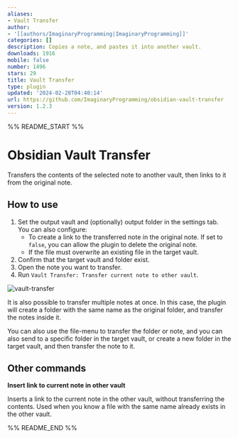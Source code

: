 ```yaml
---
aliases:
- Vault Transfer
author:
- '[[authors/ImaginaryProgramming|ImaginaryProgramming]]'
categories: []
description: Copies a note, and pastes it into another vault.
downloads: 1916
mobile: false
number: 1496
stars: 29
title: Vault Transfer
type: plugin
updated: '2024-02-28T04:40:14'
url: https://github.com/ImaginaryProgramming/obsidian-vault-transfer
version: 1.2.3
---
```


%% README_START %%

# Obsidian Vault Transfer

Transfers the contents of the selected note to another vault, then links to it from the original note.

## How to use

1. Set the output vault and (optionally) output folder in the settings tab. You can also configure:
    - To create a link to the transferred note in the original note. If set to `false`, you can allow the plugin to delete the original note.
    - If the file must overwrite an existing file in the target vault.
2. Confirm that the target vault and folder exist.
3. Open the note you want to transfer.
4. Run `Vault Transfer: Transfer current note to other vault`.

![vault-transfer](https://user-images.githubusercontent.com/92801558/212498180-34ed6ddf-9800-4904-b5a8-209be067e992.gif)

It is also possible to transfer multiple notes at once. In this case, the plugin will create a folder with the same name as the original folder, and transfer the notes inside it.

You can also use the file-menu to transfer the folder or note, and you can also send to a specific folder in the target vault, or create a new folder in the target vault, and then transfer the note to it.

## Other commands

**Insert link to current note in other vault**

Inserts a link to the current note in the other vault, without transferring the contents. Used when you know a file with the same name already exists in the other vault.


%% README_END %%